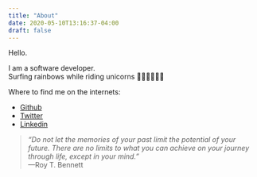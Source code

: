 ```yaml
---
title: "About"
date: 2020-05-10T13:16:37-04:00
draft: false
---
```


Hello.  

I am a software developer.  
Surfing rainbows while riding unicorns 🏄🏻‍♀️🌊🌈🦄

Where to find me on the internets:
- [Github](https://github.com/michellejanosi)
- [Twitter](https://twitter.com/_mjelle)
- [Linkedin](https://www.linkedin.com/in/michellejanosi/)  

> *“Do not let the memories of your past limit the potential of your future. There are no limits to what you can achieve on your journey through life, except in your mind.”*  
—Roy T. Bennett

